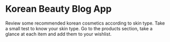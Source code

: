 # Korean Beauty Blog App

Review some recommended korean cosmetics according to skin type. 
Take a small test to know your skin type. 
Go to the products section, take a glance at each item and add them to your wishlist.

